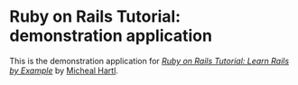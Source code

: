 # Ruby on Rails Tutorial: demonstration application

This is the demonstration application for [*Ruby on Rails Tutorial: Learn Rails by Example*](http://railstutorial.org) by [Micheal Hartl](http://michaelhartl.com).